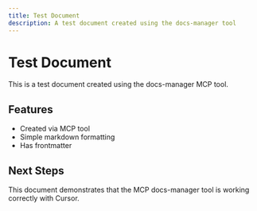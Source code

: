 ```yaml
---
title: Test Document
description: A test document created using the docs-manager tool
---
```


# Test Document

This is a test document created using the docs-manager MCP tool.

## Features

- Created via MCP tool
- Simple markdown formatting
- Has frontmatter

## Next Steps

This document demonstrates that the MCP docs-manager tool is working correctly with Cursor.